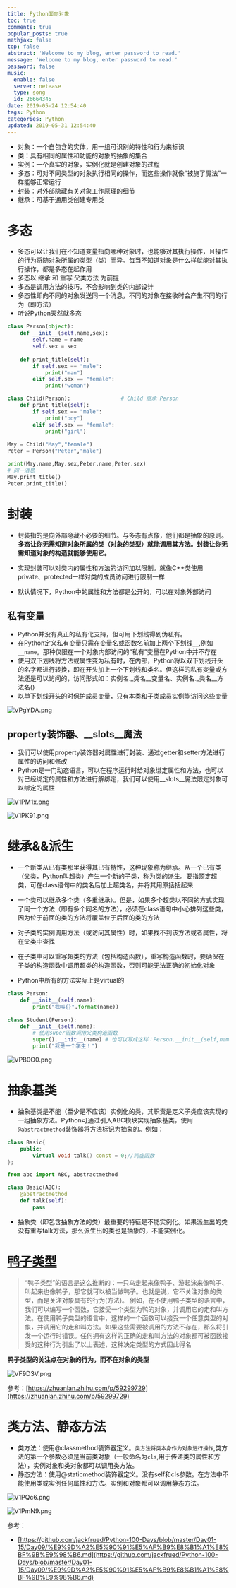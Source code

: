 ```yaml
---
title: Python面向对象
toc: true
comments: true
popular_posts: true
mathjax: false
top: false
abstract: 'Welcome to my blog, enter password to read.'
message: 'Welcome to my blog, enter password to read.'
password: false
music:
  enable: false
  server: netease
  type: song
  id: 26664345
date: 2019-05-24 12:54:40
tags: Python
categories: Python
updated: 2019-05-31 12:54:40
---
```


- 对象：一个自包含的实体，用一组可识别的特性和行为来标识
- 类：具有相同的属性和功能的对象的抽象的集合
- 实例：一个真实的对象，实例化就是创建对象的过程
- 多态：可对不同类型的对象执行相同的操作，而这些操作就像“被施了魔法”一样能够正常运行
- 封装：对外部隐藏有关对象工作原理的细节
- 继承：可基于通用类创建专用类

# 多态

- 多态可以让我们在不知道变量指向哪种对象时，也能够对其执行操作，且操作的行为将随对象所属的类型（类）而异。每当不知道对象是什么样就能对其执行操作，都是多态在起作用
- 多态以 继承 和 重写 父类方法 为前提
- 多态是调用方法的技巧，不会影响到类的内部设计
- 多态性即向不同的对象发送同一个消息，不同的对象在接收时会产生不同的行为（即方法）
- 听说Python天然就多态

```python
class Person(object):
    def __init__(self,name,sex):
        self.name = name
        self.sex = sex
        
    def print_title(self):
        if self.sex == "male":
            print("man")
        elif self.sex == "female":
            print("woman")

class Child(Person):                # Child 继承 Person
    def print_title(self):
        if self.sex == "male":
            print("boy")
        elif self.sex == "female":
            print("girl")
        
May = Child("May","female")
Peter = Person("Peter","male")

print(May.name,May.sex,Peter.name,Peter.sex)
# 同一消息
May.print_title()
Peter.print_title()
```

<!-- more -->

# 封装

- 封装指的是向外部隐藏不必要的细节。与多态有点像，他们都是抽象的原则。**多态让你无需知道对象所属的类（对象的类型）就能调用其方法。封装让你无需知道对象的构造就能够使用它。**

- 实现封装可以对类内的属性和方法的访问加以限制。就像C++类使用private、protected一样对类的成员访问进行限制一样

- 默认情况下，Python中的属性和方法都是公开的，可以在对象外部访问

## 私有变量

- Python并没有真正的私有化支持，但可用下划线得到伪私有。
- 在Python定义私有变量只需在变量名或函数名前加上两个下划线`__`,例如`__name`。那种仅限在一个对象内部访问的“私有”变量在Python中并不存在
- 使用双下划线将方法或属性变为私有时，在内部，Python将以双下划线开头的名字都进行转换，即在开头加上一个下划线和类名。但这样的私有变量或方法还是可以访问的，访问形式如：实例名._类名__变量名、实例名._类名__方法名()
- 以单下划线开头的时保护成员变量，只有本类和子类成员实例能访问这些变量

[![VPgYDA.png](https://s2.ax1x.com/2019/05/23/VPgYDA.png)](https://imgchr.com/i/VPgYDA)

## property装饰器、__slots__魔法

- 我们可以使用property装饰器对属性进行封装、通过getter和setter方法进行属性的访问和修改
- Python是一门动态语言，可以在程序运行时给对象绑定属性和方法，也可以对已经绑定的属性和方法进行解绑定，我们可以使用__slots__魔法限定对象可以绑定的属性

![V1PM1x.png](https://s2.ax1x.com/2019/05/31/V1PM1x.png)

![V1PK91.png](https://s2.ax1x.com/2019/05/31/V1PK91.png)

# 继承&&派生

- 一个新类从已有类那里获得其已有特性，这种现象称为继承。从一个已有类（父类，Python叫超类）产生一个新的子类，称为类的派生。要指顶定超类，可在class语句中的类名后加上超类名，并将其用原括括起来

- 一个类可以继承多个类（多重继承）。但是，如果多个超类以不同的方式实现了同一个方法（即有多个同名的方法），必须在class语句中小心排列这些类，因为位于前面的类的方法将覆盖位于后面的类的方法

- 对子类的实例调用方法（或访问其属性）时，如果找不到该方法或者属性，将在父类中查找

- 在子类中可以重写超类的方法（包括构造函数），重写构造函数时，要确保在子类的构造函数中调用超类的构造函数，否则可能无法正确的初始化对象

- Python中所有的方法实际上是virtual的

```python
class Person:
    def __init__(self,name):
        print("我叫{}".format(name))
    
class Student(Person):
    def __init__(self,name):
        # 使用super函数调用父类构造函数
        super().__init__(name) # 也可以写成这样：Person.__init__(self,name)
        print("我是一个学生！")
```

![VPB0O0.png](https://s2.ax1x.com/2019/05/23/VPB0O0.png)

# 抽象基类

- 抽象基类是不能（至少是不应该）实例化的类，其职责是定义子类应该实现的一组抽象方法。Python可通过引入ABC模块实现抽象基类，使用`@abstractmethod`装饰器将方法标记为抽象的。例如：


```c++
class Basic{
    public:
        virtual void talk() const = 0;//纯虚函数
};
```

```python
from abc import ABC, abstractmethod

class Basic(ABC):
    @abstractmethod
    def talk(self):
        pass
```

- 抽象类（即包含抽象方法的类）最重要的特征是不能实例化。如果派生出的类没有重写talk方法，那么派生出的类也是抽象的，不能实例化。

# [鸭子类型](https://baike.baidu.com/item/%E9%B8%AD%E5%AD%90%E7%B1%BB%E5%9E%8B/10845665?fr=aladdin)

>“鸭子类型”的语言是这么推断的：一只鸟走起来像鸭子、游起泳来像鸭子、叫起来也像鸭子，那它就可以被当做鸭子。也就是说，它不关注对象的类型，而是关注对象具有的行为(方法)。
>例如，在不使用鸭子类型的语言中，我们可以编写一个函数，它接受一个类型为鸭的对象，并调用它的走和叫方法。在使用鸭子类型的语言中，这样的一个函数可以接受一个任意类型的对象，并调用它的走和叫方法。如果这些需要被调用的方法不存在，那么将引发一个运行时错误。任何拥有这样的正确的走和叫方法的对象都可被函数接受的这种行为引出了以上表述，这种决定类型的方式因此得名

**鸭子类型的关注点在对象的行为，而不在对象的类型**

![VF9D3V.png](https://s2.ax1x.com/2019/05/24/VF9D3V.png)

参考：[https://zhuanlan.zhihu.com/p/59299729](https://zhuanlan.zhihu.com/p/59299729)

# 类方法、静态方法

- 类方法：使用@classmethod装饰器定义。`类方法将类本身作为对象进行操作`,类方法的第一个参数必须是当前类对象（一般命名为`cls`,用于传递类的属性和方法），实例对象和类对象都可以调用类方法。
- 静态方法：使用@staticmethod装饰器定义。没有self和cls参数。在方法中不能使用类或实例任何属性和方法。实例和对象都可以调用静态方法。

![V1PQc6.png](https://s2.ax1x.com/2019/05/31/V1PQc6.png)

![V1PmN9.png](https://s2.ax1x.com/2019/05/31/V1PmN9.png)

参考：

- [https://github.com/jackfrued/Python-100-Days/blob/master/Day01-15/Day09/%E9%9D%A2%E5%90%91%E5%AF%B9%E8%B1%A1%E8%BF%9B%E9%98%B6.md](https://github.com/jackfrued/Python-100-Days/blob/master/Day01-15/Day09/%E9%9D%A2%E5%90%91%E5%AF%B9%E8%B1%A1%E8%BF%9B%E9%98%B6.md)


